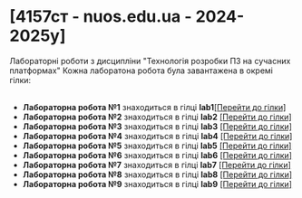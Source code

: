 # [4157ст - nuos.edu.ua - 2024-2025y]

Лабораторні роботи з дисципліни "Технологія розробки ПЗ на сучасних платформах"
Кожна лаборатона робота була завантажена в окремі гілки:<br><br>

<ul>
  <li><b>Лабораторна робота №1</b> знаходиться в гілці <b>lab1</b><a href='https://github.com/mvFrom4157st/NuosJavaLabs/tree/lab1'>[Перейти до гілки]</a></li> 
  <li><b>Лабораторна робота №2</b> знаходиться в гілці <b>lab2</b> <a href='https://github.com/mvFrom4157st/NuosJavaLabs/tree/lab2'>[Перейти до гілки]</a></li>  
  <li><b>Лабораторна робота №3</b> знаходиться в гілці <b>lab3</b> <a href='https://github.com/mvFrom4157st/NuosJavaLabs/tree/lab3'>[Перейти до гілки]</a></li>  
  <li><b>Лабораторна робота №4</b> знаходиться в гілці <b>lab4</b> <a href='https://github.com/mvFrom4157st/NuosJavaLabs/tree/lab4'>[Перейти до гілки]</a></li>  
  <li><b>Лабораторна робота №5</b> знаходиться в гілці <b>lab5</b> <a href='https://github.com/mvFrom4157st/NuosJavaLabs/tree/lab5'>[Перейти до гілки]</a></li>  
  <li><b>Лабораторна робота №6</b> знаходиться в гілці <b>lab6</b> <a href='https://github.com/mvFrom4157st/NuosJavaLabs/tree/lab6'>[Перейти до гілки]</a></li>  
  <li><b>Лабораторна робота №7</b> знаходиться в гілці <b>lab7</b> <a href='https://github.com/mvFrom4157st/NuosJavaLabs/tree/lab7'>[Перейти до гілки]</a></li>  
  <li><b>Лабораторна робота №8</b> знаходиться в гілці <b>lab8</b> <a href='https://github.com/mvFrom4157st/NuosJavaLabs/tree/lab8'>[Перейти до гілки]</a></li>  
  <li><b>Лабораторна робота №9</b> знаходиться в гілці <b>lab9</b> <a href='https://github.com/mvFrom4157st/NuosJavaLabs/tree/lab9'>[Перейти до гілки]</a></li>  
</ul>
